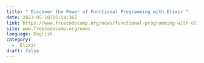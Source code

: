```yaml
---
title: " Discover the Power of Functional Programming with Elixir "
date: 2023-05-10T15:59:36Z
link: https://www.freecodecamp.org/news/functional-programming-with-elixir/?utm_medium=RSS&utm_source=news.12bit.vn
site: www.freecodecamp.org/news
language: English
category:
  -  Elixir 
draft: false
---
```

